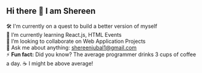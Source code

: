 ## Hi there 👋 I am Shereen
🛠️ I'm currently on a quest to build a better version of myself <br> 
🌱 I’m currently learning React.js, HTML Events <br> 
👯 I’m looking to collaborate on Web Application Projects <br> 
💬 Ask me about anything: <u>shereenjubal1@gmail.com</u><br> 
⚡ <b>Fun fact:</b> Did you know? The average programmer drinks 3 cups of coffee a day. ☕ I might be above average!
